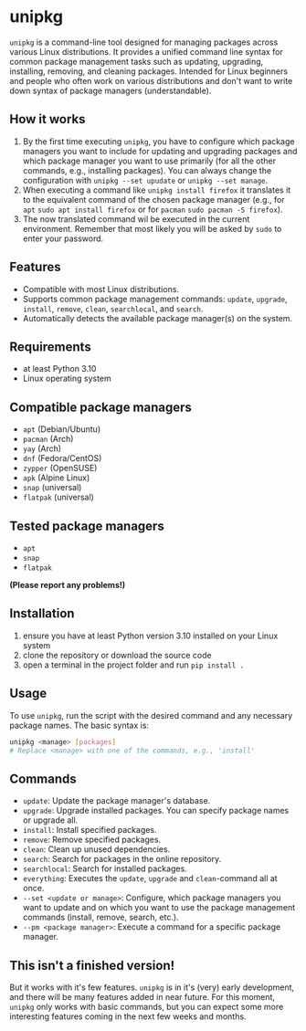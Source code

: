 # unipkg

`unipkg` is a command-line tool designed for managing packages across various Linux distributions. It provides a unified command line syntax for common package management tasks such as updating, upgrading, installing, removing, and cleaning packages.
Intended for Linux beginners and people who often work on various distributions and don't want to write down syntax of package managers (understandable).

## How it works

1. By the first time executing `unipkg`, you have to configure which package managers you want to include for updating and upgrading packages and which package manager you want to use primarily (for all the other commands, e.g., installing packages). You can always change the configuration with `unipkg --set upudate` or `unipkg --set manage`. 
2. When executing a command like `unipkg install firefox` it translates it to the equivalent command of the chosen package manager (e.g., for `apt` `sudo apt install firefox` or for `pacman` `sudo pacman -S firefox`).
3. The now translated command wil be executed in the current environment. Remember that most likely you will be asked by `sudo` to enter your password. 

## Features

- Compatible with most Linux distributions.
- Supports common package management commands: `update`, `upgrade`, `install`, `remove`, `clean`, `searchlocal`, and `search`.
- Automatically detects the available package manager(s) on the system.

## Requirements

- at least Python 3.10
- Linux operating system

## Compatible package managers

- `apt` (Debian/Ubuntu)
- `pacman` (Arch)
- `yay` (Arch)
- `dnf` (Fedora/CentOS)
- `zypper` (OpenSUSE)
- `apk` (Alpine Linux)
- `snap` (universal)
- `flatpak` (universal)

## Tested package managers

- `apt`
- `snap`
- `flatpak`

**(Please report any problems!)**

## Installation

1. ensure you have at least Python version 3.10 installed on your Linux system
2. clone the repository or download the source code
3. open a terminal in the project folder and run `pip install .`

## Usage

To use `unipkg`, run the script with the desired command and any necessary package names. The basic syntax is:

```bash
unipkg <manage> [packages]
# Replace <manage> with one of the commands, e.g., 'install'
```
## Commands

- `update`: Update the package manager's database.
- `upgrade`: Upgrade installed packages. You can specify package names or upgrade all.
- `install`: Install specified packages.
- `remove`: Remove specified packages.
- `clean`: Clean up unused dependencies.
- `search`: Search for packages in the online repository.
- `searchlocal`: Search for installed packages.
- `everything`: Executes the `update`, `upgrade` and `clean`-command all at once.
- `--set <update or manage>`: Configure, which package managers you want to update and on which you want to use the package management commands (install, remove, search, etc.).
- `--pm <package manager>`: Execute a command for a specific package manager.

## This isn't a finished version!

But it works with it's few features. `unipkg` is in it's (very) early development, and there will be many features added in near future. For this moment, `unipkg` only works with basic commands, but you can expect some more interesting features coming in the next few weeks and months. 
